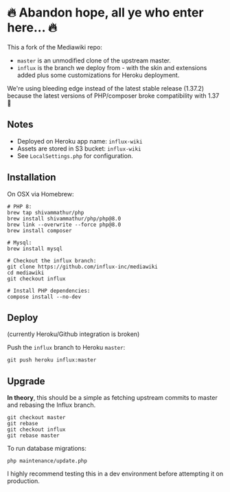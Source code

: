 # 🔥 Abandon hope, all ye who enter here... 🔥

This a fork of the Mediawiki repo:

- `master` is an unmodified clone of the upstream master.
- `influx` is the branch we deploy from - with the skin and extensions added plus some customizations for Heroku deployment.

We're using bleeding edge instead of the latest stable release (1.37.2) because the latest versions of PHP/composer broke compatibility with 1.37 🤪

## Notes

- Deployed on Heroku app name: `influx-wiki`
- Assets are stored in S3 bucket: `influx-wiki`
- See `LocalSettings.php` for configuration.

## Installation

On OSX via Homebrew:

    # PHP 8:
    brew tap shivammathur/php
    brew install shivammathur/php/php@8.0
    brew link --overwrite --force php@8.0
    brew install composer

    # Mysql:
    brew install mysql

    # Checkout the influx branch:
    git clone https://github.com/influx-inc/mediawiki
    cd mediawiki
    git checkout influx

    # Install PHP dependencies:
    compose install --no-dev

## Deploy

(currently Heroku/Github integration is broken)

Push the `influx` branch to Heroku `master`:

    git push heroku influx:master


## Upgrade

**In theory**, this should be a simple as fetching upstream commits to master and rebasing the Influx branch.

    git checkout master
    git rebase
    git checkout influx
    git rebase master
    
To run database migrations:

    php maintenance/update.php
    
I highly recommend testing this in a dev environment before attempting it on production.



